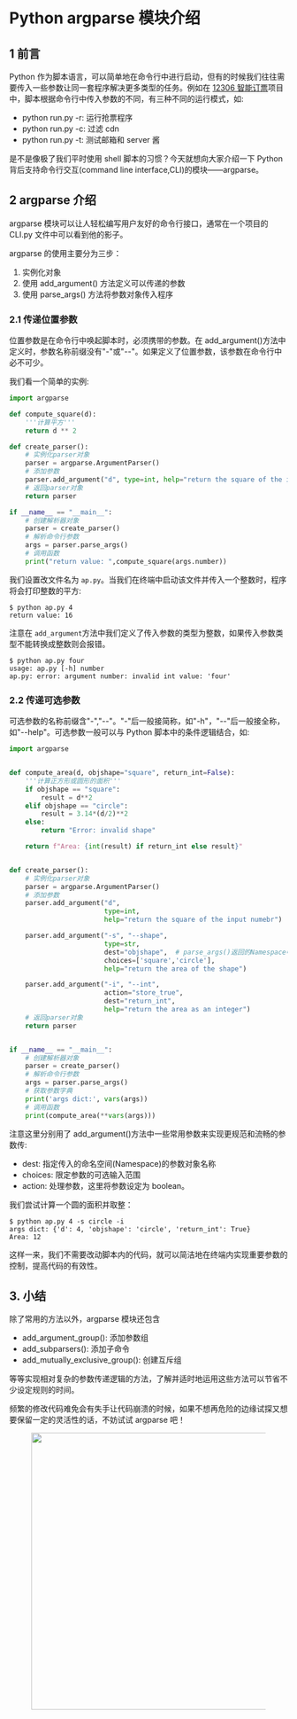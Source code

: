 # Python argparse 模块介绍

## 1 前言

Python 作为脚本语言，可以简单地在命令行中进行启动，但有的时候我们往往需要传入一些参数让同一套程序解决更多类型的任务。例如在 [12306 智能订票](http://mp.weixin.qq.com/s?__biz=MzI4Mjk3NzgxOQ==&mid=2247484848&idx=1&sn=7e5b0b4e4740c42fa629a2c98e159839&chksm=eb90f6c4dce77fd266441c22a659668af98bc34e1bea9c264a296bc89a4f5c7da3570c6cb1e8#rd)项目中，脚本根据命令行中传入参数的不同，有三种不同的运行模式，如:

- python run.py -r: 运行抢票程序
- python run.py -c: 过滤 cdn
- python run.py -t: 测试邮箱和 server 酱

是不是像极了我们平时使用 shell 脚本的习惯？今天就想向大家介绍一下 Python 背后支持命令行交互(command line interface,CLI)的模块——argparse。

## 2 argparse 介绍

argparse 模块可以让人轻松编写用户友好的命令行接口，通常在一个项目的 CLI.py 文件中可以看到他的影子。

argparse 的使用主要分为三步：

1. 实例化对象
2. 使用 add_argument() 方法定义可以传递的参数
3. 使用 parse_args() 方法将参数对象传入程序

### 2.1 传递位置参数

位置参数是在命令行中唤起脚本时，必须携带的参数。在 add_argument()方法中定义时，参数名称前缀没有"-"或"--"。如果定义了位置参数，该参数在命令行中必不可少。

我们看一个简单的实例:

```python
import argparse

def compute_square(d):
    '''计算平方'''
    return d ** 2

def create_parser():
    # 实例化parser对象
    parser = argparse.ArgumentParser()
    # 添加参数
    parser.add_argument("d", type=int, help="return the square of the input numebr")
    # 返回parser对象
    return parser

if __name__ == "__main__":
    # 创建解析器对象
    parser = create_parser()
    # 解析命令行参数
    args = parser.parse_args()
    # 调用函数
    print("return value: ",compute_square(args.number))
```

我们设置改文件名为 `ap.py`。当我们在终端中启动该文件并传入一个整数时，程序将会打印整数的平方:

```shell
$ python ap.py 4
return value: 16
```

注意在 `add_argument`方法中我们定义了传入参数的类型为整数，如果传入参数类型不能转换成整数则会报错。

```shell
$ python ap.py four
usage: ap.py [-h] number
ap.py: error: argument number: invalid int value: 'four'
```

### 2.2 传递可选参数

可选参数的名称前缀含"-","--"。"-"后一般接简称，如"-h"，"--"后一般接全称，如"--help"。可选参数一般可以与 Python 脚本中的条件逻辑结合，如:

```python
import argparse


def compute_area(d, objshape="square", return_int=False):
    '''计算正方形或圆形的面积'''
    if objshape == "square":
        result = d**2
    elif objshape == "circle":
        result = 3.14*(d/2)**2
    else:
        return "Error: invalid shape"

    return f"Area: {int(result) if return_int else result}"


def create_parser():
    # 实例化parser对象
    parser = argparse.ArgumentParser()
    # 添加参数
    parser.add_argument("d",
                        type=int,
                        help="return the square of the input numebr")

    parser.add_argument("-s", "--shape",
                        type=str,
                        dest="objshape",  # parse_args()返回的Namespace中参数对象的名字，如不添加则默认为"shape"
                        choices=['square','circle'],
                        help="return the area of the shape")

    parser.add_argument("-i", "--int",
                        action="store_true",
                        dest="return_int",
                        help="return the area as an integer")
    # 返回parser对象
    return parser


if __name__ == "__main__":
    # 创建解析器对象
    parser = create_parser()
    # 解析命令行参数
    args = parser.parse_args()
    # 获取参数字典
    print('args dict:', vars(args))
    # 调用函数
    print(compute_area(**vars(args)))
```

注意这里分别用了 add_argument()方法中一些常用参数来实现更规范和流畅的参数传:

- dest: 指定传入的命名空间(Namespace)的参数对象名称
- choices: 限定参数的可选输入范围
- action: 处理参数，这里将参数设定为 boolean。

我们尝试计算一个圆的面积并取整：

```shell
$ python ap.py 4 -s circle -i
args dict: {'d': 4, 'objshape': 'circle', 'return_int': True}
Area: 12
```

这样一来，我们不需要改动脚本内的代码，就可以简洁地在终端内实现重要参数的控制，提高代码的有效性。

## 3. 小结

除了常用的方法以外，argparse 模块还包含

- add_argument_group(): 添加参数组
- add_subparsers(): 添加子命令
- add_mutually_exclusive_group(): 创建互斥组

等等实现相对复杂的参数传递逻辑的方法，了解并适时地运用这些方法可以节省不少设定规则的时间。

频繁的修改代码难免会有失手让代码崩溃的时候，如果不想再危险的边缘试探又想要保留一定的灵活性的话，不妨试试 argparse 吧！

<figure>
  <img src="https://cdn.jsdelivr.net/gh/BulletTech2021/Pics/2021-6-14/1623639526512-1080P%20(Full%20HD)%20-%20Tail%20Pic.png" width="500" />
</figure>
